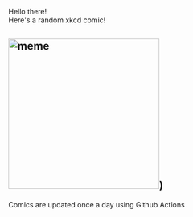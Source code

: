 Hello there! <br>Here's a random xkcd comic!<br>
## <img src="https://imgs.xkcd.com/comics/collectors_edition.png" alt="meme" width="300"/>)<br>
Comics are updated once a day using Github Actions